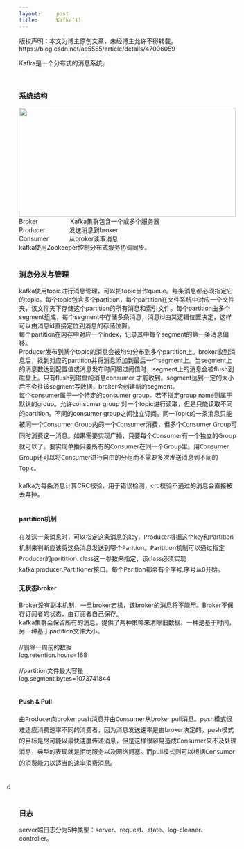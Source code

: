 ```yaml
---
layout:     post
title:      Kafka(1)
---
```

<div id="article_content" class="article_content clearfix csdn-tracking-statistics" data-pid="blog" data-mod="popu_307" data-dsm="post">
								<div class="article-copyright">
					版权声明：本文为博主原创文章，未经博主允许不得转载。					https://blog.csdn.net/ae5555/article/details/47006059				</div>
								            <link rel="stylesheet" href="https://csdnimg.cn/release/phoenix/template/css/ck_htmledit_views-f76675cdea.css">
						<div class="htmledit_views" id="content_views">
                
<p>Kafka是一个分布式的消息系统。</p>
<p><br></p>
<h3>系统结构</h3>
<div><img src="http://cdn1.infoqstatic.com/statics_s2_20150722-0039/resource/articles/kafka-analysis-part-1/zh/resources/0310020.png" width="500" height="250" alt=""><br></div>
<div>Broker                   Kafka集群包含一个或多个服务器</div>
<div>Producer              发送消息到broker</div>
<div>Consumer            从broker读取消息</div>
<div>kafka使用Zookeeper控制分布式服务协调同步。</div>
<div><br></div>
<h3>消息分发与管理</h3>
<div>kafka使用topic进行消息管理，可以把topic当作queue。每条消息都必须指定它的topic。每个topic包含多个partition，每个partition在文件系统中对应一个文件夹，该文件夹下存储这个partition的所有消息和索引文件。每个partition由多个segment组成，每个segment中存储多条消息，消息id由其逻辑位置决定，这样可以由消息id直接定位到消息的存储位置。</div>
<div>每个partition在内存中对应一个index，记录其中每个segment的第一条消息偏移。</div>
<div>Producer发布到某个topic的消息会被均匀分布到多个partition上。broker收到消息后，找到对应的partition并将消息添加到最后一个segment上。当segment上的消息数达到配置值或消息发布时间超过阈值时，segment上的消息会被flush到磁盘上。只有flush到磁盘的消息consumer 才能收到。segment达到一定的大小后不会往该segment写数据，broker会创建新的segment。</div>
<div>每个consumer属于一个特定的consumer group。若不指定group name则属于默认的group。允许consumer group 对一个topic进行读取，但是只能读取不同的partition。不同的consumer group之间独立订阅。<span style="font-family:'Lantinghei SC', 'Open Sans', Arial, 'Hiragino Sans GB', 'Microsoft YaHei', '微软雅黑', STHeiti, 'WenQuanYi Micro Hei', SimSun, Helvetica, sans-serif;font-size:14px;line-height:25.2000007629395px;">同一Topic的一条消息只能被同一个Consumer
 Group内的一个Consumer消费，但多个Consumer Group可同时消费这一消息。<span style="font-family:'Lantinghei SC', 'Open Sans', Arial, 'Hiragino Sans GB', 'Microsoft YaHei', '微软雅黑', STHeiti, 'WenQuanYi Micro Hei', SimSun, Helvetica, sans-serif;font-size:14px;line-height:25.2000007629395px;">如果需要实现广播，只要每个Consumer有一个独立的Group就可以了。要实现单播只要所有的Consumer在同一个Group里。用Consumer
 Group还可以将Consumer进行自由的分组而不需要多次发送消息到不同的Topic。</span></span></div>
<div><br></div>
<div>kafka为每条消息计算CRC校验，用于错误检测，crc校验不通过的消息会直接被丢弃掉。</div>
<div><br></div>
<h4>partition机制</h4>
<div>在发送<span style="font-family:'Lantinghei SC', 'Open Sans', Arial, 'Hiragino Sans GB', 'Microsoft YaHei', '微软雅黑', STHeiti, 'WenQuanYi Micro Hei', SimSun, Helvetica, sans-serif;font-size:14px;line-height:25.2000007629395px;">一条消息时，可以指定这条消息的key，Producer根据这个key和Partition机制来判断应该将这条消息发送到哪个Parition。</span><span style="font-family:'Lantinghei SC', 'Open Sans', Arial, 'Hiragino Sans GB', 'Microsoft YaHei', '微软雅黑', STHeiti, 'WenQuanYi Micro Hei', SimSun, Helvetica, sans-serif;font-size:14px;line-height:25.2000007629395px;">Paritition机制可以通过指定Producer的paritition.
 class这一参数来指定，该class必须实现kafka.producer.Partitioner接口。</span><span style="font-family:'Lantinghei SC', 'Open Sans', Arial, 'Hiragino Sans GB', 'Microsoft YaHei', '微软雅黑', STHeiti, 'WenQuanYi Micro Hei', SimSun, Helvetica, sans-serif;font-size:14px;line-height:25.2000007629395px;">每个Parition都会有个序号,序号从0开始。</span></div>
<h4>无状态broker</h4>
<div>Broker没有副本机制，一旦broker<span style="text-indent:-28px;">宕机，该broker的消息将不能用。Broker不保存订阅者的状态，由订阅者自己保存。</span></div>
<div>kafka集群会保留所有的消息，提供了两种策略来清除旧数据。一种是基于时间，另一种基于partition文件大小。</div>
<div><br></div>
<div>//删除一周前的数据</div>
<div>log.retention.hours=168  </div>
<div><br></div>
<div>//partition文件最大容量</div>
<div>log.segment.bytes=1073741844</div>
<div><br></div>
<h4>Push &amp; Pull</h4>
<div><span style="font-family:'Lantinghei SC', 'Open Sans', Arial, 'Hiragino Sans GB', 'Microsoft YaHei', '微软雅黑', STHeiti, 'WenQuanYi Micro Hei', SimSun, Helvetica, sans-serif;font-size:14px;line-height:25.2000007629395px;">由Producer向broker push消息并由Consumer从broker pull消息。<span style="font-family:'Lantinghei SC', 'Open Sans', Arial, 'Hiragino Sans GB', 'Microsoft YaHei', '微软雅黑', STHeiti, 'WenQuanYi Micro Hei', SimSun, Helvetica, sans-serif;font-size:14px;line-height:25.2000007629395px;">push模式很难适应消费速率不同的消费者，因为消息发送速率是由broker决定的。push模式的目标是尽可能以最快速度传递消息，但是这样很容易造成Consumer来不及处理消息，典型的表现就是拒绝服务以及网络拥塞。而pull模式则可以根据Consumer的消费能力以适当的速率消费消息。</span></span><br></div>
<div><br></div>
<div style="text-indent:-28px;"><br></div>
<div style="text-indent:-28px;">d</div>
<div style="text-indent:-28px;"><br></div>
<h3>日志</h3>
<div>server端日志分为5种类型：server、request、state、log-cleaner、controller。</div>
<div><br></div>
<div><br></div>
<div><br></div>
            </div>
                </div>